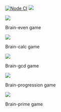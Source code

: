 [![Node CI](https://github.com/Vlad-Code/frontend-project-lvl1/actions/workflows/eslint.yml/badge.svg)](https://github.com/Vlad-Code/frontend-project-lvl1/actions/workflows/eslint.yml)
<a href="https://codeclimate.com/github/Vlad-Code/brain-games-2022/maintainability"><img src="https://api.codeclimate.com/v1/badges/2f18c9626217ca9a53bf/maintainability" /></a>

<a href="https://asciinema.org/a/496360" target="_blank"><img src="https://asciinema.org/a/496360.svg" /></a>

Brain-even game

<a href="https://asciinema.org/a/496380" target="_blank"><img src="https://asciinema.org/a/496380.svg" /></a>

Brain-calc game

<a href="https://asciinema.org/a/497053" target="_blank"><img src="https://asciinema.org/a/497053.svg" /></a>

Brain-gcd game

<a href="https://asciinema.org/a/497356" target="_blank"><img src="https://asciinema.org/a/497356.svg" /></a>

Brain-progression game

<a href="https://asciinema.org/a/497364" target="_blank"><img src="https://asciinema.org/a/497364.svg" /></a>

Brain-prime game